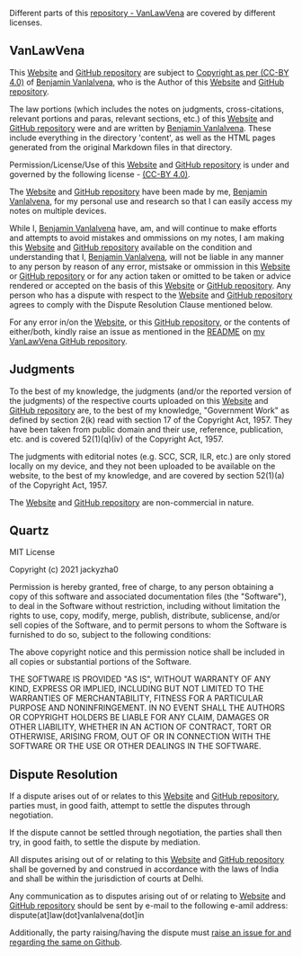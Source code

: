 Different parts of this <a href="https://github.com/vanlalvena/VanLawVena">repository - VanLawVena</a> are covered by different licenses.

## VanLawVena

This <a href="https://law.vanlalvena.in">Website</a> and <a href="https://github.com/vanlalvena/VanLawVena">GitHub repository</a> are subject to <a href="https://creativecommons.org/licenses/by/4.0/?ref=chooser-v1">Copyright as per (CC-BY 4.0)</a> of <a href="https://vanlalvena.in">Benjamin Vanlalvena</a>, who is the Author of this <a href="https://law.vanlalvena.in">Website</a> and <a href="https://github.com/vanlalvena/VanLawVena">GitHub repository</a>.

The law portions (which includes the notes on judgments, cross-citations, relevant portions and paras, relevant sections, etc.) of this <a href="https://law.vanlalvena.in">Website</a> and <a href="https://github.com/vanlalvena/VanLawVena">GitHub repository</a> were and are written by <a href="https://vanlalvena.in"> Benjamin Vanlalvena</a>. These include everything in the directory 'content', as well as the HTML pages generated from the original Markdown files in that directory.

Permission/License/Use of this <a href="https://law.vanlalvena.in">Website</a> and <a href="https://github.com/vanlalvena/VanLawVena">GitHub repository</a> is under and governed by the following license - <a href="https://creativecommons.org/licenses/by/4.0/?ref=chooser-v1">(CC-BY 4.0)</a>.

The <a href="https://law.vanlalvena.in">Website</a> and <a href="https://github.com/vanlalvena/VanLawVena">GitHub repository</a> have been made by me, <a href="https://vanlalvena.in"> Benjamin Vanlalvena</a>, for my personal use and research so that I can easily access my notes on multiple devices.

While I, <a href="https://vanlalvena.in"> Benjamin Vanlalvena</a> have, am, and will continue to make efforts and attempts to avoid mistakes and ommissions on my notes, I am making this <a href="https://law.vanlalvena.in">Website</a> and <a href="https://github.com/vanlalvena/VanLawVena">GitHub repository</a> available on the condition and understanding that I, <a href="https://vanlalvena.in"> Benjamin Vanlalvena</a>, will not be liable in any manner to any person by reason of any error, mistsake or ommission in this <a href="https://law.vanlalvena.in">Website</a> or <a href="https://github.com/vanlalvena/VanLawVena">GitHub repository</a> or for any action taken or omitted to be taken or advice rendered or accepted on the basis of this <a href="https://law.vanlalvena.in">Website</a> or <a href="https://github.com/vanlalvena/VanLawVena">GitHub repository</a>.
Any person who has a dispute with respect to the <a href="https://law.vanlalvena.in">Website</a> and <a href="https://github.com/vanlalvena/VanLawVena">GitHub repository</a> agrees to comply with the Dispute Resolution Clause mentioned below.

For any error in/on the <a href="https://law.vanlalvena.in">Website</a>, or this <a href="https://github.com/vanlalvena/VanLawVena">GitHub repository</a>, or the contents of either/both, kindly raise an issue as mentioned in the <a href="https://github.com/vanlalvena/VanLawVena/blob/v4/README.md">README</a> on <a href="https://github.com/vanlalvena/VanLawVena">my VanLawVena GitHub repository</a>.
 
## Judgments

To the best of my knowledge, the judgments (and/or the reported version of the judgments) of the respective courts uploaded on this <a href="https://law.vanlalvena.in">Website</a> and <a href="https://github.com/vanlalvena/VanLawVena">GitHub repository</a> are, to the best of my knowledge, "Government Work" as defined by section 2(k) read with section 17 of the Copyright Act, 1957. They have been taken from public domain and their use, reference, publication, etc. and is covered 52(1)(q)(iv) of the Copyright Act, 1957.

The judgments with editorial notes (e.g. SCC, SCR, ILR, etc.) are only stored locally on my device, and they not been uploaded to be available on the website, to the best of my knowledge, and are covered by section 52(1)(a) of the Copyright Act, 1957.

The <a href="https://law.vanlalvena.in">Website</a> and <a href="https://github.com/vanlalvena/VanLawVena">GitHub repository</a> are non-commercial in nature.

## Quartz

MIT License

Copyright (c) 2021 jackyzha0

Permission is hereby granted, free of charge, to any person obtaining a copy of this software and associated documentation files (the "Software"), to deal in the Software without restriction, including without limitation the rights to use, copy, modify, merge, publish, distribute, sublicense, and/or sell copies of the Software, and to permit persons to whom the Software is furnished to do so, subject to the following conditions:

The above copyright notice and this permission notice shall be included in all copies or substantial portions of the Software.

THE SOFTWARE IS PROVIDED "AS IS", WITHOUT WARRANTY OF ANY KIND, EXPRESS OR IMPLIED, INCLUDING BUT NOT LIMITED TO THE WARRANTIES OF MERCHANTABILITY, FITNESS FOR A PARTICULAR PURPOSE AND NONINFRINGEMENT. IN NO EVENT SHALL THE AUTHORS OR COPYRIGHT HOLDERS BE LIABLE FOR ANY CLAIM, DAMAGES OR OTHER LIABILITY, WHETHER IN AN ACTION OF CONTRACT, TORT OR OTHERWISE, ARISING FROM, OUT OF OR IN CONNECTION WITH THE SOFTWARE OR THE USE OR OTHER DEALINGS IN THE SOFTWARE.

## Dispute Resolution

If a dispute arises out of or relates to this <a href="https://law.vanlalvena.in">Website</a> and <a href="https://github.com/vanlalvena/VanLawVena">GitHub repository</a>, parties must, in good faith, attempt to settle the disputes through negotiation.

If the dispute cannot be settled through negotiation, the parties shall then try, in good faith, to settle the dispute by mediation.

All disputes arising out of or relating to this <a href="https://law.vanlalvena.in">Website</a> and <a href="https://github.com/vanlalvena/VanLawVena">GitHub repository</a> shall be governed by and construed in accordance with the laws of India and shall be within the jurisdiction of courts at Delhi.

Any communication as to disputes arising out of or relating to <a href="https://law.vanlalvena.in">Website</a> and <a href="https://github.com/vanlalvena/VanLawVena">GitHub repository</a> should be sent by e-mail to the following e-amil address: dispute(at]law(dot]vanlalvena(dot]in

Additionally, the party raising/having the dispute must <a href="https://github.com/vanlalvena/VanLawVena/issues/new?assignees=&labels=bug&projects=&template=bug_report.md&title=">raise an issue for and regarding the same on Github</a>.
